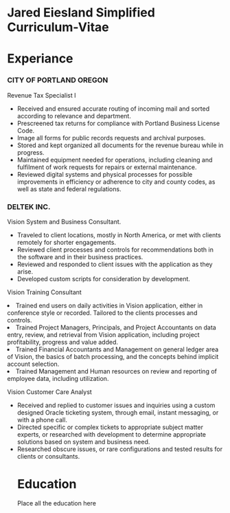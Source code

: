 # Jared Eiesland Simplified Curriculum-Vitae
<html>
  <Body>
    <h1>Experiance</h1>
      <h3>CITY OF PORTLAND OREGON</h3>
       <p>Revenue Tax Specialist I</p>
          <ul>
            <li> Received and ensured accurate routing of incoming mail and sorted according to relevance and department.</li>
            <li>Prescreened tax returns for compliance with Portland Business License Code. </li>
            <li>Image all forms for public records requests and archival purposes.  </li>
            <li> Stored and kept organized all documents for the revenue bureau while in progress.</li>
            <li>Maintained equipment needed for operations, including cleaning and fulfilment of work requests for repairs or external maintenance.</li> 
            <li>Reviewed digital systems and physical processes for possible improvements in efficiency or adherence to city and county codes, as well as state and federal regulations. </li>
    </ul> 
<h3>DELTEK INC.</h3>
<p>Vision System and Business Consultant.</p>
<ul>
  <li>Traveled to client locations, mostly in North America, or met with clients remotely for shorter engagements.</li>
  <li>Reviewed client processes and controls for recommendations both in the software and in their business practices.</li>
  <liDesigned and configured Vision software based on client needs.</li>
  <li>Reviewed and responded to client issues with the application as they arise.</li>
  <li>Developed custom scripts for consideration by development.</li>
    </ul>
  <p>Vision Training Consultant</p>
  <li>Trained end users on daily activities in Vision application, either in conference style or recorded. Tailored to the clients processes and controls.</li>
  <li>Trained Project Managers, Principals, and Project Accountants on data entry, review, and retrieval from Vision application, including project profitability, progress and value added.</li>
  <li>Trained Financial Accountants and Management on general ledger area of Vision, the basics of batch processing, and the concepts behind implicit account selection.</li>
  <li>Trained Management and Human resources on review and reporting of employee data, including utilization.</li> 
    </ul>
  <p>Vision Customer Care Analyst</p>
  <ul>
    <li>Received and replied to customer issues and inquiries using a custom designed Oracle ticketing system, through email, instant messaging, or with a phone call.</li>
<li>Directed specific or complex tickets to appropriate subject matter experts, or researched with development to determine appropriate solutions based on system and business need.</li>
<li>Researched obscure issues, or rare configurations and tested results for clients or consultants. </li>



   <h1>Education</h1>
    <p>Place all the education here</p>
    </body>
  </html>
